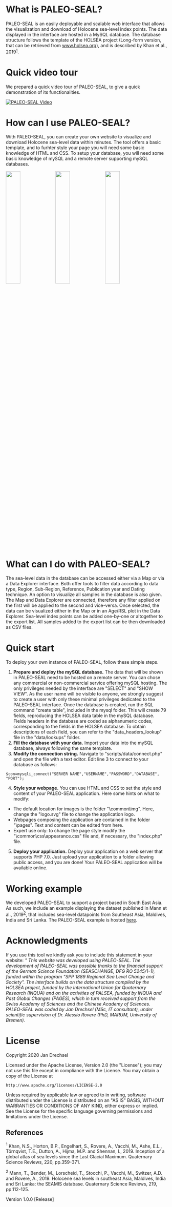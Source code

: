 # What is PALEO-SEAL?
PALEO-SEAL is an easily deployable and scalable web interface that allows the visualization and download of Holocene sea-level index points. The data displayed in the interface are hosted in a MySQL database. The database structure follows the template of the HOLSEA project (Long-form version, that can be retrieved from <a href="https://www.holsea.org/archive-your-data">www.holsea.org</a>), and is described by Khan et al., 2019<sup>[1](#Khan2019)</sup>.

# Quick video tour
We prepared a quick video tour of PALEO-SEAL, to give a quick demonstration of its functionalities.

[![PALEO-SEAL Video](http://img.youtube.com/vi/A3ZGQh7foZI/0.jpg)](http://www.youtube.com/watch?v=A3ZGQh7foZI "PALEO-SEAL")

# How can I use PALEO-SEAL?
With PALEO-SEAL, you can create your own website to visualize and download Holocene sea-level data within minutes. The tool offers a basic template, and to furhter style your page you will need some basic knowledge of HTML and CSS. To setup your database, you will need some basic knowledge of mySQL and a remote server supporting mySQL databases.

<img src="https://user-images.githubusercontent.com/16379400/95067596-5c9d2c00-0704-11eb-9b87-096525378671.JPG" width="30%"></img> <img src="https://user-images.githubusercontent.com/16379400/95067597-5dce5900-0704-11eb-9ae5-99768ea6d878.JPG" width="30%"></img> <img src="https://user-images.githubusercontent.com/16379400/95067599-5dce5900-0704-11eb-8a1e-a35ab7bc6604.JPG" width="30%"></img> 

# What can I do with PALEO-SEAL?
The sea-level data in the database can be accessed either via a Map or via a Data Explorer interface. Both offer tools to filter data according to data type, Region, Sub-Region, Reference, Publication year and Dating technique. An option to visualize all samples in the database is also given. The Map and Data Explorer are connected, therefore any filter applied on the first will be applied to the second and vice-versa. Once selected, the data can be visualized either in the Map or in an Age/RSL plot in the Data Explorer. Sea-level index points can be added one-by-one or altogether to the export list. All samples added to the export list can be then downloaded as CSV files.

# Quick start
To deploy your own instance of PALEO-SEAL, follow these simple steps.
1. <b>Prepare and deploy the mySQL database.</b> The data that will be shown in PALEO-SEAL need to be hosted on a remote server. You can chose any commercial or non-commercial service offering mySQL hosting. The only privileges needed by the interface are "SELECT" and "SHOW VIEW". As the user name will be visible to anyone, we strongly suggest to create a user with only these minimal privileges dedicated to the PALEO-SEAL interface. Once the database is created, run the SQL command "create table", included in the mysql folder. This will create 79 fields, reproducing the HOLSEA data table in the mySQL database. Fields headers in the database are coded as alphanumeric codes, corresponding to the fields in the HOLSEA database. To obtain descriptions of each field, you can refer to the "data_headers_lookup" file in the "data/lookups" folder.
2. <b>Fill the database with your data.</b> Import your data into the mySQL database, always following the same template.
3. <b>Modify the connection string.</b> Navigate to "scripts/data/connect.php" and open the file with a text editor. Edit line 3 to connect to your database as follows:
```
$con=mysqli_connect("SERVER NAME","USERNAME","PASSWORD","DATABASE", "PORT");
```
4. <b>Style your webpage.</b> You can use HTML and CSS to set the style and content of your PALEO-SEAL application. Here some hints on what to modify:
  * The default location for images is the folder "\common\img". Here, change the "logo.svg" file to change the application logo.
  * Webpages composing the application are contained in the folder "\pages". Text and content can be edited from here.
  * Expert use only: to change the page style modify the "\common\css\appearance.css" file and, if necessary, the "index.php" file.
5. <b>Deploy your application.</b> Deploy your application on a web server that supports PHP 7.0. Just upload your application to a folder allowing public access, and you are done! Your PALEO-SEAL application will be available online.

# Working example
We developed PALEO-SEAL to support a project based in South East Asia. As such, we include an example displaying the dataset published in Mann et al., 2019<sup>[2](#Mann2019)</sup>, that includes sea-level datapoints from Southeast Asia, Maldives, India and Sri Lanka. The PALEO-SEAL example is hosted <a href="https://warmcoasts.eu/paleo-seal/#!/">here</a>. 

# Acknowledgments
If you use this tool we kindly ask you to include this statement in your website: *" This website was developed using PALEO-SEAL. The development of PALEO-SEAL was possible thanks to the financial support of the German Science Foundation (SEASCHANGE, DFG RO 5245/1-1), funded within the program "SPP 1889 Regional Sea Level Change and Society". The interface builds on the data structure compiled by the HOLSEA project, funded by the International Union for Quaternary Research (INQUA) and on the activities of PALSEA, funded by INQUA and Past Global Changes (PAGES), which in turn received support from the Swiss Academy of Sciences and the Chinese Academy of Sciences. PALEO-SEAL was coded by Jan Drechsel (MSc, IT consultant), under scientific supervision of Dr. Alessio Rovere (PhD, MARUM, University of Bremen).*

# License
Copyright 2020 Jan Drechsel

Licensed under the Apache License, Version 2.0 (the "License");
you may not use this file except in compliance with the License.
You may obtain a copy of the License at

    http://www.apache.org/licenses/LICENSE-2.0

Unless required by applicable law or agreed to in writing, software
distributed under the License is distributed on an "AS IS" BASIS,
WITHOUT WARRANTIES OR CONDITIONS OF ANY KIND, either express or implied.
See the License for the specific language governing permissions and
limitations under the License.

## References
<a name="Khan2019"><sup>1</sup></a> Khan, N.S., Horton, B.P., Engelhart, S., Rovere, A., Vacchi, M., Ashe, E.L., Törnqvist, T.E., Dutton, A., Hijma, M.P. and Shennan, I., 2019. Inception of a global atlas of sea levels since the Last Glacial Maximum. Quaternary Science Reviews, 220, pp.359-371.

<a name="Mann2019"><sup>2</sup></a> Mann, T., Bender, M., Lorscheid, T., Stocchi, P., Vacchi, M., Switzer, A.D. and Rovere, A., 2019. Holocene sea levels in southeast Asia, Maldives, India and Sri Lanka: the SEAMIS database. Quaternary Science Reviews, 219, pp.112-125. 


Version 1.0.0 [Release]


